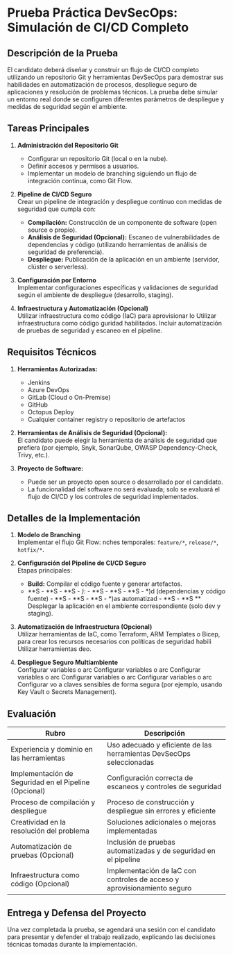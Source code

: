 # Prueba Práctica DevSecOps: Simulación de CI/CD Completo

## Descripción de la Prueba
El candidato deberá diseñar y construir un flujo de CI/CD completo utilizando un repositorio Git y herramientas DevSecOps para demostrar sus habilidades en automatización de procesos, despliegue seguro de aplicaciones y resolución de problemas técnicos. La prueba debe simular un entorno real donde se configuren diferentes parámetros de despliegue y medidas de seguridad según el ambiente.

## Tareas Principales

1. **Administración del Repositorio Git**
   - Configurar un repositorio Git (local o en la nube).
   - Definir accesos y permisos a usuarios.
   - Implementar un modelo de branching siguiendo un flujo de integración continua, como Git Flow.

2. **Pipeline de CI/CD Seguro**  
   Crear un pipeline de integración y despliegue continuo con medidas de seguridad que cumpla con:
   - **Compilación:** Construcción de un componente de software (open source o propio).
   - **Análisis de Seguridad (Opcional):** Escaneo de vulnerabilidades de dependencias y código (utilizando herramientas de análisis de seguridad de preferencia).
   - **Despliegue:** Publicación de la aplicación en un ambiente (servidor, clúster o serverless).

3. **Configuración por Entorno**  
   Implementar configuraciones específicas y validaciones de seguridad según el ambiente de despliegue (desarrollo, staging).

4. **Infraestructura y Automatización (Opcional)**  
   Utilizar infraestructura como código (IaC) para aprovisionar lo   Utilizar infraestructura como código guridad habilitados. Incluir automatización de pruebas de seguridad y escaneo en el pipeline.

## Requisitos Técnicos

1. **Herramientas Autorizadas:**
   - Jenkins
   - Azure DevOps
   - GitLab (Cloud o On-Premise)
   - GitHub
   - Octopus Deploy
   - Cualquier container registry o repositorio de artefactos

2. **Herramientas de Análisis de Seguridad (Opcional):**  
   El candidato puede elegir la herramienta de análisis de seguridad que prefiera (por ejemplo, Snyk, SonarQube, OWASP Dependency-Check, Trivy, etc.).

3. **Proyecto de Software:**
   - Puede ser un proyecto open source o desarrollado por el candidato.
   - La funcionalidad del software no será evaluada; solo se evaluará el flujo de CI/CD y los controles de seguridad implementados.

## Detalles de la Implementación

1. **Modelo de Branching**  
   Implementar el flujo Git Flow:
                                                      nches temporales: `feature/*`, `release/*`, `hotfix/*`.

2. **Configuración del Pipeline de CI/CD Seguro**  
   Etapas principales:
   - **Build:** Compilar el código fuente y generar artefactos.
   - **S   - **S   - **S   - *):*   - **S   - **S   - **S   - *)d (dependencias y código fuente)   - **S   - **S   - **S   - *)as automatizad   - **S   - **S  ** Desplegar la aplicación en el ambiente correspondiente (solo dev y staging).

3. **Automatización de Infraestructura (Opcional)**  
   Utilizar herramientas de IaC, como Terraform, ARM Templates o Bicep, para crear los recursos necesarios con políticas de seguridad habili   Utilizar herramientas deo.

4. **Despliegue Seguro Multiambiente**  
   Configurar variables o arc   Configurar variables o arc   Configurar variables o arc   Configurar variables o arc   Configurar variables o arc   Configurar vo a claves sensibles de forma segura (por ejemplo, usando Key Vault o Secrets Management).

## Evaluación

| Rubro                                                | Descripción                                                                                         |
|------------------------------------------------------|-----------------------------------------------------------------------------------------------------|
| Experiencia y dominio en las herramientas            | Uso adecuado y eficiente de las herramientas DevSecOps seleccionadas                                |
| Implementación de Seguridad en el Pipeline (Opcional)| Configuración correcta de escaneos y controles de seguridad                                         |
| Proceso de compilación y despliegue                  | Proceso de construcción y despliegue sin errores y eficiente                                         |
| Creatividad en la resolución del problema            | Soluciones adicionales o mejoras implementadas                                                      |
| Automatización de pruebas (Opcional)                 | Inclusión de pruebas automatizadas y de seguridad en el pipeline                                     |
| Infraestructura como código (Opcional)               | Implementación de IaC con controles de acceso y aprovisionamiento seguro                            |

## Entrega y Defensa del Proyecto
Una vez completada la prueba, se agendará una sesión con el candidato para presentar y defender el trabajo realizado, explicando las decisiones técnicas tomadas durante la implementación.  
